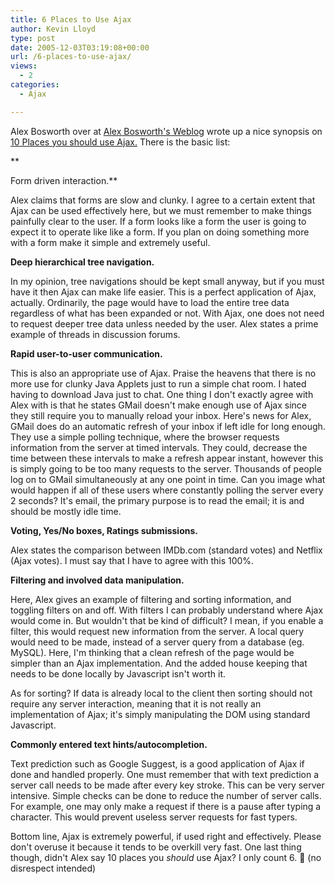 ```yaml
---
title: 6 Places to Use Ajax
author: Kevin Lloyd
type: post
date: 2005-12-03T03:19:08+00:00
url: /6-places-to-use-ajax/
views:
  - 2
categories:
  - Ajax

---
```

Alex Bosworth over at [Alex Bosworth's Weblog][1] wrote up a nice synopsis on [10 Places you should use Ajax.][2] There is the basic list:

**

Form driven interaction.**

Alex claims that forms are slow and clunky. I agree to a certain extent that Ajax can be used effectively here, but we must remember to make things painfully clear to the user. If a form looks like a form the user is going to expect it to operate like like a form. If you plan on doing something more with a form make it simple and extremely useful.

**Deep hierarchical tree navigation.**

In my opinion, tree navigations should be kept small anyway, but if you must have it then Ajax can make life easier. This is a perfect application of Ajax, actually. Ordinarily, the page would have to load the entire tree data regardless of what has been expanded or not. With Ajax, one does not need to request deeper tree data unless needed by the user. Alex states a prime example of threads in discussion forums.

**Rapid user-to-user communication.**

This is also an appropriate use of Ajax. Praise the heavens that there is no more use for clunky Java Applets just to run a simple chat room. I hated having to download Java just to chat. One thing I don't exactly agree with Alex with is that he states GMail doesn't make enough use of Ajax since they still require you to manually reload your inbox. Here's news for Alex, GMail does do an automatic refresh of your inbox if left idle for long enough. They use a simple polling technique, where the browser requests information from the server at timed intervals. They could, decrease the time between these intervals to make a refresh appear instant, however this is simply going to be too many requests to the server. Thousands of people log on to GMail simultaneously at any one point in time. Can you image what would happen if all of these users where constantly polling the server every 2 seconds? It's email, the primary purpose is to read the email; it is and should be mostly idle time.

**Voting, Yes/No boxes, Ratings submissions.**

Alex states the comparison between IMDb.com (standard votes) and Netflix (Ajax votes). I must say that I have to agree with this 100%.

**Filtering and involved data manipulation.**

Here, Alex gives an example of filtering and sorting information, and toggling filters on and off. With filters I can probably understand where Ajax would come in. But wouldn't that be kind of difficult? I mean, if you enable a filter, this would request new information from the server. A local query would need to be made, instead of a server query from a database (eg. MySQL). Here, I'm thinking that a clean refresh of the page would be simpler than an Ajax implementation. And the added house keeping that needs to be done locally by Javascript isn't worth it.

As for sorting? If data is already local to the client then sorting should not require any server interaction, meaning that it is not really an implementation of Ajax; it's simply manipulating the DOM using standard Javascript.

**Commonly entered text hints/autocompletion.**

Text prediction such as Google Suggest, is a good application of Ajax if done and handled properly. One must remember that with text prediction a server call needs to be made after every key stroke. This can be very server intensive. Simple checks can be done to reduce the number of server calls. For example, one may only make a request if there is a pause after typing a character. This would prevent useless server requests for fast typers.

Bottom line, Ajax is extremely powerful, if used right and effectively. Please don't overuse it because it tends to be overkill very fast. One last thing though, didn't Alex say 10 places you _should_ use Ajax? I only count 6. 🙂 (no disrespect intended)

 [1]: http://www.sourcelabs.com/blogs/ajb/
 [2]: http://www.sourcelabs.com/blogs/ajb/2005/12/10_places_you_must_use_ajax.html